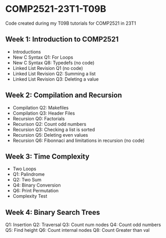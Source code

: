 # COMP2521-23T1-T09B

Code created during my T09B tutorials for COMP2521 in 23T1

## Week 1: Introduction to COMP2521

- Introductions
- New C Syntax Q1: For Loops
- New C Syntax Q8: Typedefs (no code)
- Linked List Revision Q1 (no code)
- Linked List Revision Q2: Summing a list
- Linked List Revision Q3: Deleting a value

## Week 2: Compilation and Recursion

- Compilation Q2: Makefiles
- Compilation Q3: Header Files
- Recursion Q0: Factorials
- Recurison Q2: Count odd numbers
- Recursion Q3: Checking a list is sorted
- Recursion Q5: Deleting even values
- Recursion Q6: Fibonnaci and limitations in recursion (no code)

## Week 3: Time Complexity

- Two Loops
- Q1: Palindrome
- Q2: Two Sum
- Q4: Binary Conversion
- Q6: Print Permutation
- Complexity Test

## Week 4: Binary Search Trees

Q1: Insertion
Q2: Traversal
Q3: Count num nodes
Q4: Count odd numbers
Q5: Find height
Q6: Count internal nodes
Q8: Count Greater than val
